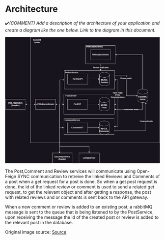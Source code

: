 # Architecture

:heavy_check_mark:_(COMMENT) Add a description of the architecture of your application and create a diagram like the one below. Link to the diagram in this document._

![Architecture drawio](https://github.com/pxlit-projects/project-ThimoGubbelsPXL/blob/main/architecture/Architecture.drawio.png)

The Post,Comment and Review services will communicate using Open-Feign SYNC communication to retreive the linked Reviews and Comments of a post when a get request for a post is done.
So when a get post request is done, the id of the linked review or comment is used to send a related get request, to get the relevant object and after getting a response, the post with related reviews and or comments is sent back to the API gateway.

When a new comment or review is added to an existing post, a rabbitMQ message is sent to the queue that is being listened to by the PostService, upon receiving the message the id of the created post or review is added to the relevant post in the database.




Original image source:
[Source](https://docs.microsoft.com/en-us/dotnet/architecture/cloud-native/introduce-eshoponcontainers-reference-app)
